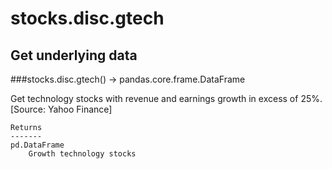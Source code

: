 # stocks.disc.gtech

## Get underlying data 
###stocks.disc.gtech() -> pandas.core.frame.DataFrame

Get technology stocks with revenue and earnings growth in excess of 25%. [Source: Yahoo Finance]

    Returns
    -------
    pd.DataFrame
        Growth technology stocks
